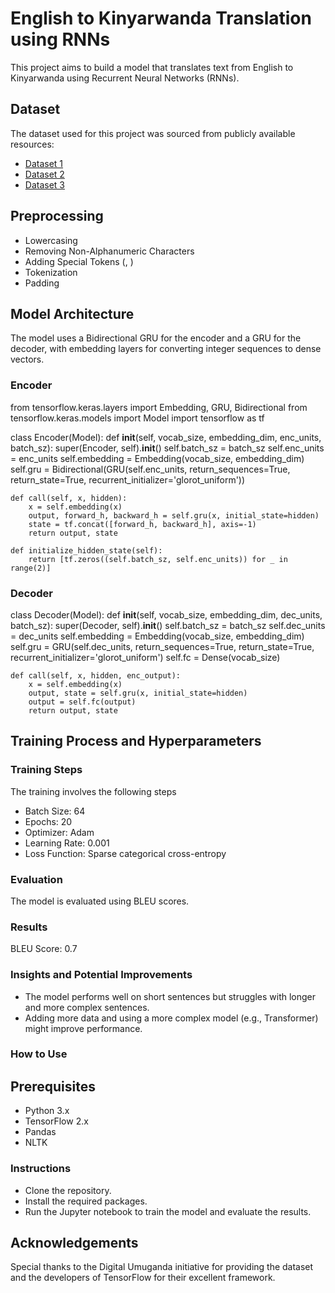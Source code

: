 # English to Kinyarwanda Translation using RNNs

This project aims to build a model that translates text from English to Kinyarwanda using Recurrent Neural Networks (RNNs).

## Dataset
The dataset used for this project was sourced from publicly available resources:
- [Dataset 1](https://huggingface.co/datasets/DigitalUmuganda/kinyarwanda-english-machine-translation-dataset/resolve/main/kinyarwanda-english-corpus.tsv)
- [Dataset 2](https://huggingface.co/datasets/DigitalUmuganda/kinyarwanda-english-machine-translation-dataset/resolve/main/kinyarwanda-english-corpus2.tsv)
- [Dataset 3](https://huggingface.co/datasets/DigitalUmuganda/kinyarwanda-english-machine-translation-dataset/resolve/main/kinyarwanda-english-corpus3.tsv)

## Preprocessing
- Lowercasing
- Removing Non-Alphanumeric Characters
- Adding Special Tokens (<start>, <end>)
- Tokenization
- Padding

## Model Architecture
The model uses a Bidirectional GRU for the encoder and a GRU for the decoder, with embedding layers for converting integer sequences to dense vectors.

### Encoder

from tensorflow.keras.layers import Embedding, GRU, Bidirectional
from tensorflow.keras.models import Model
import tensorflow as tf

class Encoder(Model):
    def __init__(self, vocab_size, embedding_dim, enc_units, batch_sz):
        super(Encoder, self).__init__()
        self.batch_sz = batch_sz
        self.enc_units = enc_units
        self.embedding = Embedding(vocab_size, embedding_dim)
        self.gru = Bidirectional(GRU(self.enc_units, return_sequences=True, return_state=True, recurrent_initializer='glorot_uniform'))

    def call(self, x, hidden):
        x = self.embedding(x)
        output, forward_h, backward_h = self.gru(x, initial_state=hidden)
        state = tf.concat([forward_h, backward_h], axis=-1)
        return output, state

    def initialize_hidden_state(self):
        return [tf.zeros((self.batch_sz, self.enc_units)) for _ in range(2)]

### Decoder

class Decoder(Model):
    def __init__(self, vocab_size, embedding_dim, dec_units, batch_sz):
        super(Decoder, self).__init__()
        self.batch_sz = batch_sz
        self.dec_units = dec_units
        self.embedding = Embedding(vocab_size, embedding_dim)
        self.gru = GRU(self.dec_units,
                       return_sequences=True,
                       return_state=True,
                       recurrent_initializer='glorot_uniform')
        self.fc = Dense(vocab_size)

    def call(self, x, hidden, enc_output):
        x = self.embedding(x)
        output, state = self.gru(x, initial_state=hidden)
        output = self.fc(output)
        return output, state

## Training Process and Hyperparameters

### Training Steps

The training involves the following steps

- Batch Size: 64
- Epochs: 20
- Optimizer: Adam
- Learning Rate: 0.001
- Loss Function: Sparse categorical cross-entropy

### Evaluation

The model is evaluated using BLEU scores.

### Results

BLEU Score: 0.7

### Insights and Potential Improvements

- The model performs well on short sentences but struggles with longer and more complex sentences.
- Adding more data and using a more complex model (e.g., Transformer) might improve performance.

### How to Use

## Prerequisites

- Python 3.x
- TensorFlow 2.x
- Pandas
- NLTK

### Instructions

- Clone the repository.
- Install the required packages.
- Run the Jupyter notebook to train the model and evaluate the results.

## Acknowledgements

Special thanks to the Digital Umuganda initiative for providing the dataset and the developers of TensorFlow for their excellent framework.



